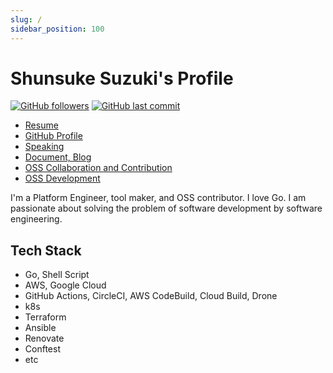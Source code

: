```yaml
---
slug: /
sidebar_position: 100
---
```


# Shunsuke Suzuki's Profile

[![GitHub followers](https://img.shields.io/github/followers/suzuki-shunsuke.svg?style=social&label=Follow&maxAge=2592000)](https://github.com/suzuki-shunsuke?tab=followers) [![GitHub last commit](https://img.shields.io/github/last-commit/suzuki-shunsuke/profile.svg)](https://github.com/suzuki-shunsuke/profile)

- [Resume](https://github.com/suzuki-shunsuke/resume)
- [GitHub Profile](https://github.com/suzuki-shunsuke)
- [Speaking](speaking.md)
- [Document, Blog](blog.md)
- [OSS Collaboration and Contribution](oss-contribution.md)
- [OSS Development](oss-development.md)

I'm a Platform Engineer, tool maker, and OSS contributor. I love Go.
I am passionate about solving the problem of software development by software engineering.

## Tech Stack

- Go, Shell Script
- AWS, Google Cloud
- GitHub Actions, CircleCI, AWS CodeBuild, Cloud Build, Drone
- k8s
- Terraform
- Ansible
- Renovate
- Conftest
- etc
